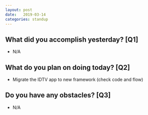 ```yaml
---
layout:	post
date:	2019-03-14
categories:	standup
---
```

## What did you accomplish yesterday? [Q1]

- N/A

## What do you plan on doing today? [Q2]

- Migrate the IDTV app to new framework (check code and flow)

## Do you have any obstacles? [Q3]

- N/A